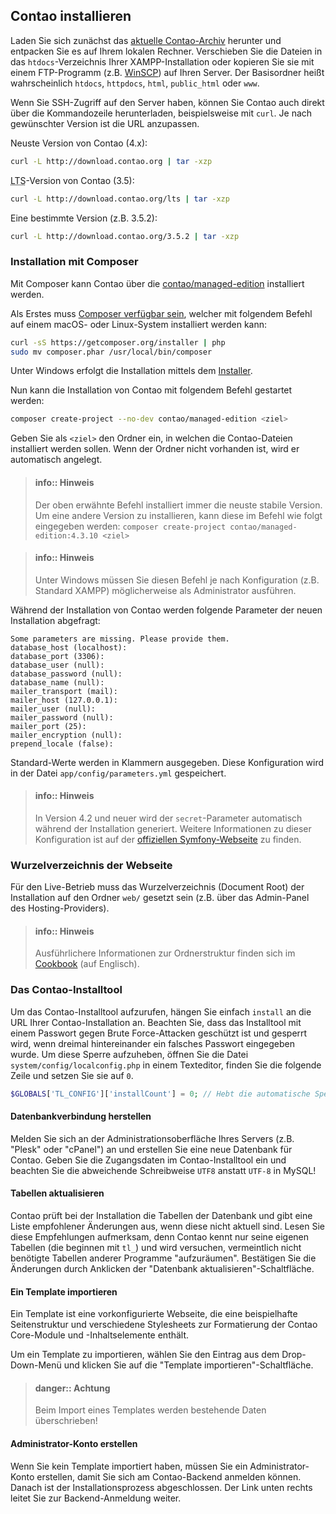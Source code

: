 ## Contao installieren

Laden Sie sich zunächst das [aktuelle Contao-Archiv][1] herunter und entpacken
Sie es auf Ihrem lokalen Rechner. Verschieben Sie die Dateien in das
`htdocs`-Verzeichnis Ihrer XAMPP-Installation oder kopieren Sie sie mit einem
FTP-Programm (z.B. [WinSCP][2]) auf Ihren Server. Der Basisordner heißt 
wahrscheinlich `htdocs`, `httpdocs`, `html`, `public_html` oder `www`.

Wenn Sie SSH-Zugriff auf den Server haben, können Sie Contao auch direkt
über die Kommandozeile herunterladen, beispielsweise mit `curl`. Je nach
gewünschter Version ist die URL anzupassen.

Neuste Version von Contao (4.x):
```bash
curl -L http://download.contao.org | tar -xzp
```

<abbr title="Long Term Support">LTS</abbr>-Version von Contao (3.5):
```bash
curl -L http://download.contao.org/lts | tar -xzp
```

Eine bestimmte Version (z.B. 3.5.2):
```bash
curl -L http://download.contao.org/3.5.2 | tar -xzp
```


### Installation mit Composer

Mit Composer kann Contao über die [contao/managed-edition][3] installiert
werden.

Als Erstes muss [Composer verfügbar sein][4], welcher mit folgendem Befehl
auf einem macOS- oder Linux-System installiert werden kann:

```bash
curl -sS https://getcomposer.org/installer | php
sudo mv composer.phar /usr/local/bin/composer
```

Unter Windows erfolgt die Installation mittels dem [Installer][5].

Nun kann die Installation von Contao mit folgendem Befehl gestartet werden:

```bash
composer create-project --no-dev contao/managed-edition <ziel>
```

Geben Sie als `<ziel>` den Ordner ein, in welchen die Contao-Dateien
installiert werden sollen. Wenn der Ordner nicht vorhanden ist, wird er
automatisch angelegt.

> #### info:: Hinweis
> Der oben erwähnte Befehl installiert immer die neuste stabile Version.
> Um eine andere Version zu installieren, kann diese im Befehl wie folgt eingegeben
> werden: `composer create-project contao/managed-edition:4.3.10 <ziel>`

<!-- Quote break -->

> #### info:: Hinweis
> Unter Windows müssen Sie diesen Befehl je nach Konfiguration
> (z.B. Standard XAMPP) möglicherweise als Administrator ausführen.

Während der Installation von Contao werden folgende Parameter der neuen
Installation abgefragt:

```
Some parameters are missing. Please provide them.
database_host (localhost):
database_port (3306):
database_user (null):
database_password (null):
database_name (null):
mailer_transport (mail):
mailer_host (127.0.0.1):
mailer_user (null):
mailer_password (null):
mailer_port (25):
mailer_encryption (null):
prepend_locale (false):
```

Standard-Werte werden in Klammern ausgegeben. Diese Konfiguration wird in der
Datei `app/config/parameters.yml` gespeichert.

> #### info:: Hinweis 
> In Version 4.2 und neuer wird der `secret`-Parameter automatisch
> während der Installation generiert. 
> Weitere Informationen zu dieser Konfiguration ist auf der
> [offiziellen Symfony-Webseite][6] zu finden.


### Wurzelverzeichnis der Webseite

Für den Live-Betrieb muss das Wurzelverzeichnis (Document Root) der Installation
auf den Ordner `web/` gesetzt sein (z.B. über das Admin-Panel des Hosting-Providers).

> #### info:: Hinweis
> Ausführlichere Informationen zur Ordnerstruktur finden sich im [Cookbook][7]
> (auf Englisch).


### Das Contao-Installtool

Um das Contao-Installtool aufzurufen, hängen Sie einfach `install`
an die URL Ihrer Contao-Installation an. Beachten Sie, dass das Installtool mit
einem Passwort gegen Brute Force-Attacken geschützt ist und gesperrt wird, wenn
dreimal hintereinander ein falsches Passwort eingegeben wurde. Um diese Sperre
aufzuheben, öffnen Sie die Datei `system/config/localconfig.php` in einem
Texteditor, finden Sie die folgende Zeile und setzen Sie sie auf `0`.

```php
$GLOBALS['TL_CONFIG']['installCount'] = 0; // Hebt die automatische Sperre auf
```


#### Datenbankverbindung herstellen

Melden Sie sich an der Administrationsoberfläche Ihres Servers (z.B. "Plesk"
oder "cPanel") an und erstellen Sie eine neue Datenbank für Contao. Geben Sie
die Zugangsdaten im Contao-Installtool ein und beachten Sie die abweichende
Schreibweise `UTF8` anstatt `UTF-8` in MySQL!


#### Tabellen aktualisieren

Contao prüft bei der Installation die Tabellen der Datenbank und gibt eine
Liste empfohlener Änderungen aus, wenn diese nicht aktuell sind. Lesen Sie diese
Empfehlungen aufmerksam, denn Contao kennt nur seine eigenen Tabellen (die
beginnen mit `tl_`) und wird versuchen, vermeintlich nicht benötigte Tabellen
anderer Programme "aufzuräumen". Bestätigen Sie die Änderungen durch Anklicken
der "Datenbank aktualisieren"-Schaltfläche.


#### Ein Template importieren

Ein Template ist eine vorkonfigurierte Webseite, die eine beispielhafte
Seitenstruktur und verschiedene Stylesheets zur Formatierung der Contao
Core-Module und -Inhaltselemente enthält.

Um ein Template zu importieren, wählen Sie den Eintrag aus dem Drop-Down-Menü
und klicken Sie auf die "Template importieren"-Schaltfläche.

> #### danger:: Achtung
> Beim Import eines Templates werden bestehende Daten überschrieben!


#### Administrator-Konto erstellen

Wenn Sie kein Template importiert haben, müssen Sie ein Administrator-Konto
erstellen, damit Sie sich am Contao-Backend anmelden können. Danach ist der
Installationsprozess abgeschlossen. Der Link unten rechts leitet Sie zur
Backend-Anmeldung weiter.


[1]: https://contao.org/de/download.html
[2]: http://www.winscp.net
[3]: https://github.com/contao/managed-edition
[4]: https://getcomposer.org/download/
[5]: https://getcomposer.org/doc/00-intro.md#using-the-installer
[6]: http://symfony.com/doc/current/reference/configuration/framework.html#secret
[7]: https://docs.contao.org/books/cookbook/en/folder-structure.html
